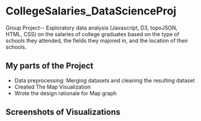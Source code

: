 # CollegeSalaries_DataScienceProj
Group Project-- Exploratory data analysis (Javascript, D3, topoJSON, HTML, CSS) on the salaries of college graduates based on the type of schools they attended, the fields they majored in, and the location of their schools. 

## My parts of the Project 
- Data preprocessing: Merging datasets and cleaning the resulting dataset
- Created The Map Visualization
- Wrote the design rationale for Map graph

## Screenshots of Visualizations






